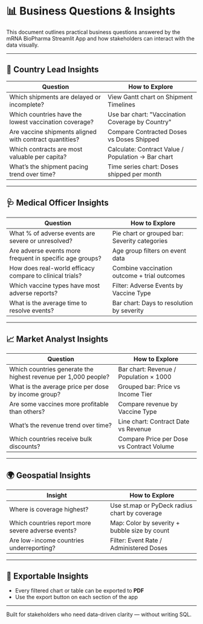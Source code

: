 
# 📊 Business Questions & Insights

This document outlines practical business questions answered by the mRNA BioPharma Streamlit App and how stakeholders can interact with the data visually.

---

## 👤 Country Lead Insights

| Question                                                                 | How to Explore                                                                 |
|--------------------------------------------------------------------------|--------------------------------------------------------------------------------|
| Which shipments are delayed or incomplete?                               | View Gantt chart on Shipment Timelines                                         |
| Which countries have the lowest vaccination coverage?                    | Use bar chart: "Vaccination Coverage by Country"                              |
| Are vaccine shipments aligned with contract quantities?                  | Compare Contracted Doses vs Doses Shipped                                     |
| Which contracts are most valuable per capita?                            | Calculate: Contract Value / Population → Bar chart                            |
| What’s the shipment pacing trend over time?                              | Time series chart: Doses shipped per month                                    |

---

## 🩺 Medical Officer Insights

| Question                                                                 | How to Explore                                                                 |
|--------------------------------------------------------------------------|--------------------------------------------------------------------------------|
| What % of adverse events are severe or unresolved?                       | Pie chart or grouped bar: Severity categories                                 |
| Are adverse events more frequent in specific age groups?                | Age group filters on event data                                               |
| How does real-world efficacy compare to clinical trials?                | Combine vaccination outcome + trial outcomes                                  |
| Which vaccine types have most adverse reports?                          | Filter: Adverse Events by Vaccine Type                                        |
| What is the average time to resolve events?                             | Bar chart: Days to resolution by severity                                     |

---

## 📈 Market Analyst Insights

| Question                                                                 | How to Explore                                                                 |
|--------------------------------------------------------------------------|--------------------------------------------------------------------------------|
| Which countries generate the highest revenue per 1,000 people?          | Bar chart: Revenue / Population × 1000                                        |
| What is the average price per dose by income group?                     | Grouped bar: Price vs Income Tier                                             |
| Are some vaccines more profitable than others?                          | Compare revenue by Vaccine Type                                               |
| What’s the revenue trend over time?                                     | Line chart: Contract Date vs Revenue                                          |
| Which countries receive bulk discounts?                                 | Compare Price per Dose vs Contract Volume                                     |

---

## 🌍 Geospatial Insights

| Insight                                              | How to Explore                                  |
|------------------------------------------------------|--------------------------------------------------|
| Where is coverage highest?                           | Use st.map or PyDeck radius chart by coverage   |
| Which countries report more severe adverse events?   | Map: Color by severity + bubble size by count   |
| Are low-income countries underreporting?             | Filter: Event Rate / Administered Doses         |

---

## 📄 Exportable Insights

- Every filtered chart or table can be exported to **PDF**
- Use the export button on each section of the app

---

Built for stakeholders who need data-driven clarity — without writing SQL.

